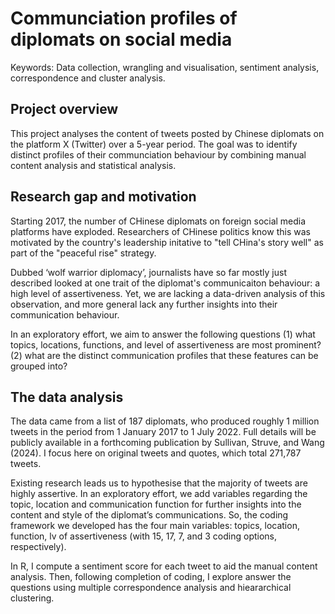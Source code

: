 # Communciation profiles of diplomats on social media
Keywords: Data collection, wrangling and visualisation, sentiment analysis, correspondence and cluster analysis.

## Project overview
This project analyses the content of tweets posted by Chinese diplomats on the platform X (Twitter) over
a 5-year period. The goal was to identify distinct profiles of their communciation behaviour by combining manual content analysis and statistical analysis. 

## Research gap and motivation
Starting 2017, the number of CHinese diplomats on foreign social media platforms have exploded. Researchers of CHinese politics know this was motivated by the country's leadership initative to "tell CHina's story well" as part of the "peaceful rise" strategy. 

Dubbed ‘wolf warrior diplomacy’, journalists have so far mostly just described looked at one trait of the diplomat's communicaiton behaviour: a high level of assertiveness. Yet, we are lacking a data-driven analysis of this observation, and more general lack any further insights into their communication behaviour.

In an exploratory effort, we aim to answer the following questions
(1) what topics, locations, functions, and level of assertiveness are most prominent? 
(2) what are the distinct communication profiles that these features can be grouped into?

## The data analysis
The data came from a list of 187 diplomats, who produced roughly 1 million tweets in the period from 1
January 2017 to 1 July 2022. Full details will be publicly available in a forthcoming publication by Sullivan,
Struve, and Wang (2024). I focus here on original tweets and quotes, which total 271,787 tweets. 

Existing research leads us to hypothesise that the majority of tweets are highly assertive. In an exploratory effort, we add variables regarding the topic, location and communication function for further insights into the content and style of the diplomat’s communications. So, the coding framework we developed has the four main
variables: topics, location, function, lv of assertiveness (with 15, 17, 7, and 3 coding options, respectively).

In R, I compute a sentiment score for each tweet to aid the manual content analysis. Then, following completion of coding, I explore answer the questions using multiple correspondence analysis and hieararchical clustering.
